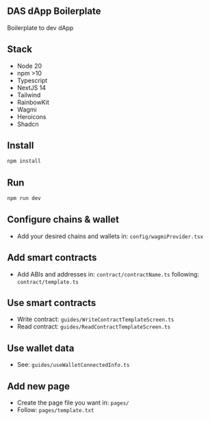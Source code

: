 ## DAS dApp Boilerplate

Boilerplate to dev dApp

## Stack

- Node 20
- npm >10
- Typescript
- NextJS 14
- Tailwind
- RainbowKit
- Wagmi
- Heroicons
- Shadcn

## Install

```bash
npm install
```

## Run

```bash
npm run dev
```

## Configure chains & wallet

- Add your desired chains and wallets in: `config/wagmiProvider.tsx`

## Add smart contracts

- Add ABIs and addresses in: `contract/contractName.ts` following: `contract/template.ts`

## Use smart contracts

- Write contract: `guides/WriteContractTemplateScreen.ts`
- Read contract: `guides/ReadContractTemplateScreen.ts`

## Use wallet data

- See: `guides/useWalletConnectedInfo.ts`

## Add new page

- Create the page file you want in: `pages/`
- Follow: `pages/template.txt`
